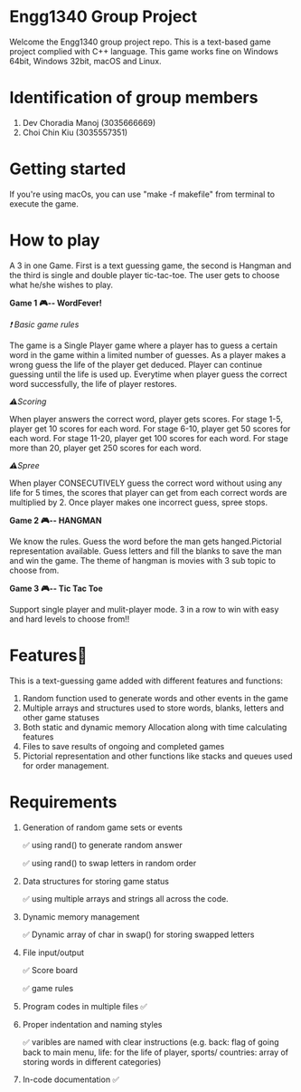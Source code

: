 # Engg1340 Group Project
Welcome the Engg1340 group project repo. This is a text-based game project complied with  C++ language.
This game works fine on Windows 64bit, Windows 32bit, macOS and Linux.

# Identification of group members
1. Dev Choradia Manoj (3035666669)
2. Choi Chin Kiu (3035557351)

# Getting started
If you're using macOs, you can use "make -f makefile" from terminal to execute the game.

# How to play

A 3 in one Game.
First is a text guessing game, the second is Hangman and the third is single and double player tic-tac-toe. 
The user gets to choose what he/she wishes to play.

**Game 1 :video_game:-- WordFever!** 

*:heavy_exclamation_mark: Basic game rules*

The game is a Single Player game where a player has to guess a certain word in the game within a limited number of guesses. As a player makes a wrong guess the life of the player get deduced. Player can continue guessing until the life is used up. Everytime when player guess the correct word successfully, the life of player restores.

*:warning:Scoring*

When player answers the correct word, player gets scores.
For stage 1-5, player get 10 scores for each word.
For stage 6-10, player get 50 scores for each word.
For stage 11-20, player get 100 scores for each word.
For stage more than 20, player get 250 scores for each word.

*:warning:Spree*

When player CONSECUTIVELY guess the correct word without using any life for 5 times, the scores that player can get from each correct words are multiplied by 2. Once player makes one incorrect guess, spree stops.

**Game 2 :video_game:-- HANGMAN**

We know the rules.
Guess the word before the man gets hanged.Pictorial representation available.
Guess letters and fill the blanks to save the man and win the game.
The theme of hangman is movies with 3 sub topic to choose from.

**Game 3 :video_game:-- Tic Tac Toe**

Support single player and mulit-player mode.
3 in a row to win with easy and hard levels to choose from!!

# Features:hammer:

This is a text-guessing game added with different features and functions:
1. Random function used to generate words and other events in the game
2. Multiple arrays and structures used to store words, blanks, letters and other game statuses 
3. Both static and dynamic memory Allocation along with time calculating features
4. Files to save results of ongoing and completed games
5. Pictorial representation and other functions like stacks and queues used for order management.


# Requirements 
1. Generation of random game sets or events

      :white_check_mark: using rand() to generate random answer

      :white_check_mark: using rand() to swap letters in random order
2. Data structures for storing game status

      :white_check_mark: using multiple arrays and strings all across the code.
       
3. Dynamic memory management
      
      :white_check_mark: Dynamic array of char in swap() for storing swapped letters
4. File input/output 
      
      :white_check_mark: Score board
      
      :white_check_mark: game rules
5. Program codes in multiple files :white_check_mark:
6. Proper indentation and naming styles
      
      :white_check_mark: varibles are named with clear instructions 
      (e.g. back: flag of going back to main menu,  life: for the life of player,  sports/ countries: array of storing words in different categories)
7. In-code documentation :white_check_mark:
